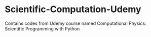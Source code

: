 # Scientific-Computation-Udemy
Contains codes from Udemy course named Computational Physics: Scientific Programming with Python
